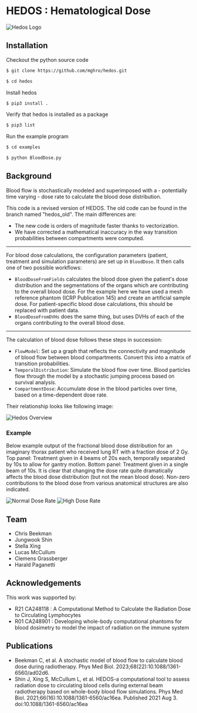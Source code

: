 # HEDOS : Hematological Dose

![Hedos Logo](figures/logo.png)

## Installation

Checkout the python source code

```bash
$ git clone https://github.com/mghro/hedos.git

$ cd hedos
```

Install hedos

```bash
$ pip3 install .
```

Verify that hedos is installed as a package

```bash
$ pip3 list
```

Run the example program

```bash
$ cd examples

$ python BloodDose.py
```

## Background

Blood flow is stochastically modeled and superimposed with a - potentially time varying - dose rate to calculate the
blood dose distribution.

This code is a revised version of HEDOS. The old code can be found in the branch named "hedos_old". The main differences
are:

- The new code is orders of magnitude faster thanks to vectorization.
- We have corrected a mathematical inaccuracy in the way transition probabilities between compartments were computed.

---

For blood dose calculations, the configuration parameters (patient, treatment and simulation parameters) are set up in
`BloodDose`. It then calls one of two possible workflows:

- `BloodDoseFromFields` calculates the blood dose given the patient's dose distribution and the segmentations of
  the organs which are contributing to the overall blood dose. For the example here we have used a mesh reference
  phantom (ICRP Publication 145) and create an artificial sample dose. For patient-specific blood dose calculations,
  this should be replaced with patient data.
- `BloodDoseFromDVHs` does the same thing, but uses DVHs of each of the organs contributing to the overall blood
  dose.

---

The calculation of blood dose follows these steps in succession:

- `FlowModel`: Set up a graph that reflects the connectivity and magnitude of blood flow between blood compartments.
  Convert this into a matrix of transition probabilities.
- `TemporalDistribution`: Simulate the blood flow over time. Blood particles flow through the model by a stochastic
  jumping process based on survival analysis.
- `CompartmentDose`: Accumulate dose in the blood particles over time, based on a time-dependent dose rate.

Their relationship looks like following image:

![Hedos Overview](figures/hedos_overview.png)

### Example

Below example output of the fractional blood dose distribution for an imaginary thorax patient who received lung RT with
a fraction dose of 2 Gy. Top panel: Treatment given in 4 beams of 20s each, temporally separated by 10s to allow for
gantry motion. Bottom panel: Treatment given in a single beam of 10s. It is clear that changing the dose rate quite
dramatically affects the blood dose distribution (but not the mean blood dose). Non-zero contributions to the blood dose
from various anatomical structures are also indicated.

![Normal Dose Rate](figures/normal_dose_rate.png)
![High Dose Rate](figures/high_dose_rate.png)

## Team

- Chris Beekman
- Jungwook Shin
- Stella Xing
- Lucas McCullum
- Clemens Grassberger
- Harald Paganetti

## Acknowledgements

This work was supported by:

- R21 CA248118 : A Computational Method to Calculate the Radiation Dose to Circulating Lymphocytes
- R01 CA248901 : Developing whole-body computational phantoms for blood dosimetry to model the impact of radiation on the immune system

## Publications

- Beekman C, et al. A stochastic model of blood flow to calculate blood dose during radiotherapy. Phys Med Biol. 2023;68(22):10.1088/1361-6560/ad02d6.
- Shin J, Xing S, McCullum L, et al. HEDOS-a computational tool to assess radiation dose to circulating blood cells during external beam radiotherapy based on whole-body blood flow simulations. Phys Med Biol. 2021;66(16):10.1088/1361-6560/ac16ea. Published 2021 Aug 3. doi:10.1088/1361-6560/ac16ea
